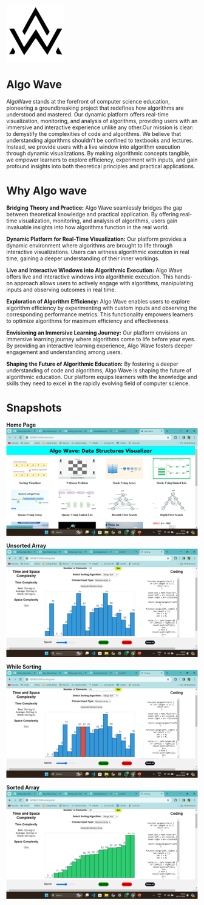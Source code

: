 ![logo](https://github.com/nilachalasahoo/Algo-Wave/blob/dd9ca75871fd2c93ece762983e876118aa340906/Image/logo.png)

# Algo Wave
AlgoWave stands at the forefront of computer science education, pioneering a groundbreaking project that redefines how algorithms are understood and mastered. Our dynamic platform offers real-time visualization, monitoring, and analysis of algorithms, providing users with an immersive and interactive experience unlike any other.Our mission is clear: to demystify the complexities of code and algorithms. We believe that understanding algorithms shouldn't be confined to textbooks and lectures. Instead, we provide users with a live window into algorithm execution through dynamic visualizations. By making algorithmic concepts tangible, we empower learners to explore efficiency, experiment with inputs, and gain profound insights into both theoretical principles and practical applications.

# Why Algo wave
**Bridging Theory and Practice:** Algo Wave seamlessly bridges the gap between theoretical knowledge and practical application. By offering real-time visualization, monitoring, and analysis of algorithms, users gain invaluable insights into how algorithms function in the real world.

**Dynamic Platform for Real-Time Visualization:** Our platform provides a dynamic environment where algorithms are brought to life through interactive visualizations. Users can witness algorithmic execution in real time, gaining a deeper understanding of their inner workings.

**Live and Interactive Windows into Algorithmic Execution:** Algo Wave offers live and interactive windows into algorithmic execution. This hands-on approach allows users to actively engage with algorithms, manipulating inputs and observing outcomes in real time.

**Exploration of Algorithm Efficiency:** Algo Wave enables users to explore algorithm efficiency by experimenting with custom inputs and observing the corresponding performance metrics. This functionality empowers learners to optimize algorithms for maximum efficiency and effectiveness.

**Envisioning an Immersive Learning Journey:** Our platform envisions an immersive learning journey where algorithms come to life before your eyes. By providing an interactive learning experience, Algo Wave fosters deeper engagement and understanding among users.

**Shaping the Future of Algorithmic Education:** By fostering a deeper understanding of code and algorithms, Algo Wave is shaping the future of algorithmic education. Our platform equips learners with the knowledge and skills they need to excel in the rapidly evolving field of computer science.

# Snapshots
**Home Page**
![1](https://github.com/nilachalasahoo/Algo-Wave/blob/4f13b926744b9f8ea69ae54533efaf8bd59150d0/Image/Screenshot%20(96).png)

**Unsorted Array**
![2](https://github.com/nilachalasahoo/Algo-Wave/blob/4f13b926744b9f8ea69ae54533efaf8bd59150d0/Image/Screenshot%20(98).png)

**While Sorting**
![3](https://github.com/nilachalasahoo/Algo-Wave/blob/4f13b926744b9f8ea69ae54533efaf8bd59150d0/Image/Screenshot%20(99).png)

**Sorted Array**
![4](https://github.com/nilachalasahoo/Algo-Wave/blob/4f13b926744b9f8ea69ae54533efaf8bd59150d0/Image/Screenshot%20(100).png)

